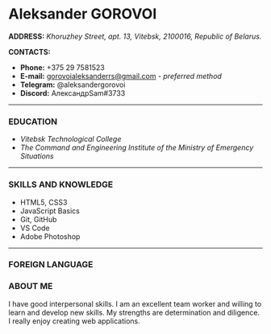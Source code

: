 # Aleksander GOROVOI
**ADDRESS:**
*Khoruzhey Street, apt. 13, Vitebsk, 2100016, Republic of Belarus.*

 **CONTACTS:**
+ **Phone:** +375 29 7581523
+ **E-mail:** gorovoialeksanderrs@gmail.com - *preferred method*
+ **Telegram:** @aleksandergorovoi
+ **Discord:** АлександрSam#3733
___
### EDUCATION
+ *Vitebsk Technological College*
+ *Тhe Command and Engineering Institute of the Ministry of Emergency Situations*
___
### SKILLS AND KNOWLEDGE
+ HTML5, CSS3
+ JavaScript Basics
+ Git, GitHub
+ VS Code
+ Adobe Photoshop
___
### FOREIGN LANGUAGE

### ABOUT ME
I have good interpersonal skills. I am an excellent team worker and willing to learn and develop new skills. My strengths are determination and diligence. I really enjoy creating web applications.